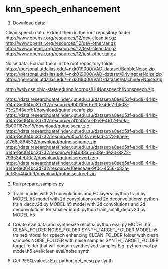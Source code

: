 # knn_speech_enhancement


1. Download data:

Clean speech data. Extract them in the root repository folder
http://www.openslr.org/resources/12/dev-clean.tar.gz
http://www.openslr.org/resources/12/dev-other.tar.gz
http://www.openslr.org/resources/12/test-clean.tar.gz
http://www.openslr.org/resources/12/test-other.tar.gz
 

Noise data. Extract them in the root repository folder
https://personal.utdallas.edu/~nxk019000/VAD-dataset/BabbleNoise.zip
https://personal.utdallas.edu/~nxk019000/VAD-dataset/DrivingcarNoise.zip
https://personal.utdallas.edu/~nxk019000/VAD-dataset/MachineryNoise.zip

http://web.cse.ohio-state.edu/pnl/corpus/HuNonspeech/Nonspeech.zip

https://data.researchdatafinder.qut.edu.au/dataset/a0eed5af-abd8-441b-b14a-8e064bc3d732/resource/9b0f10ed-e3f5-40e7-b503-73c2943abfb1/download/qutnoisecafe.zip
https://data.researchdatafinder.qut.edu.au/dataset/a0eed5af-abd8-441b-b14a-8e064bc3d732/resource/7412452a-92e9-4612-9d9a-6b00f167dc15/download/qutnoisecar.zip
https://data.researchdatafinder.qut.edu.au/dataset/a0eed5af-abd8-441b-b14a-8e064bc3d732/resource/35cd737a-e6ad-4173-9aee-a1768e864532/download/qutnoisehome.zip
https://data.researchdatafinder.qut.edu.au/dataset/a0eed5af-abd8-441b-b14a-8e064bc3d732/resource/164d38a5-c08e-4e20-8272-793534eb10c7/download/qutnoisereverb.zip
https://data.researchdatafinder.qut.edu.au/dataset/a0eed5af-abd8-441b-b14a-8e064bc3d732/resource/10eeceae-9f0c-4556-b33a-dcf35c4f4db9/download/qutnoisestreet.zip


2. Run prepare_samples.py

3. Train:
    model with 2d convolutions and FC layers: python train.py MODEL.h5
    model with 2d convolutions and 2d deconvolutions: python train_decov2d.py MODEL.h5
    model with 2d convolutions and 2d deconvolutions for smaller input: python train_small_decov2d.py MODEL.h5

4. Create eval data and  synthesize results:
    python eval.py MODEL.h5 CLEAN_FOLDER NOISE_FOLDER SYNTH_TARGET_FOLDER
    MODEL.h5 trained model for speech enhancing
    CLEAN_FOLDER folder with clean samples
    NOISE_FOLDER with noise samples
    SYNTH_TARGET_FOLDER target folder that will contain synthesized samples
    E.g. python eval.py model.h5 eval/clean eval/noise synth

5. Get PESQ values:
    E.g. python get_pesq.py synth
